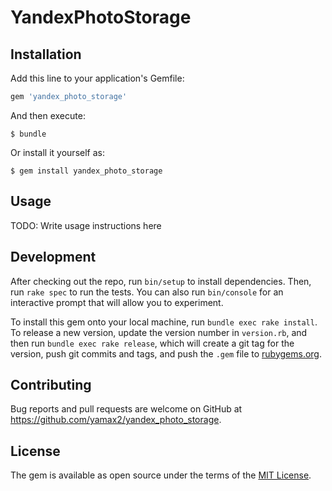 # YandexPhotoStorage

## Installation

Add this line to your application's Gemfile:

```ruby
gem 'yandex_photo_storage'
```

And then execute:

    $ bundle

Or install it yourself as:

    $ gem install yandex_photo_storage

## Usage

TODO: Write usage instructions here

## Development

After checking out the repo, run `bin/setup` to install dependencies. Then, run `rake spec` to run the tests. You can also run `bin/console` for an interactive prompt that will allow you to experiment.

To install this gem onto your local machine, run `bundle exec rake install`. To release a new version, update the version number in `version.rb`, and then run `bundle exec rake release`, which will create a git tag for the version, push git commits and tags, and push the `.gem` file to [rubygems.org](https://rubygems.org).

## Contributing

Bug reports and pull requests are welcome on GitHub at https://github.com/yamax2/yandex_photo_storage.

## License

The gem is available as open source under the terms of the [MIT License](https://opensource.org/licenses/MIT).

